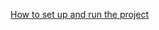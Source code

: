 <a href="https://github.com/marinan87/regressionfinder/wiki/Setting-up-the-project">How to set up and run the project</a>